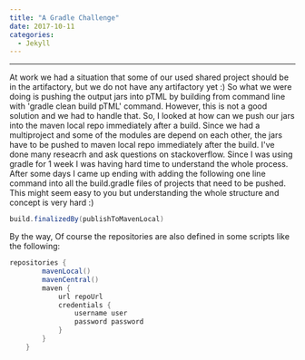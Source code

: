 ```yaml
---
title: "A Gradle Challenge"
date: 2017-10-11
categories: 
  - Jekyll
---
```

---

At work we had a situation that some of our used shared project should be in the artifactory, but we do not have any artifactory yet :) 
So what we were doing is pushing the output jars into pTML by building from command line with 'gradle clean build pTML' command. However,
this is not a good solution and we had to handle that. So, I looked at how can we push our jars into the maven local repo immediately 
after a build. Since we had a multiproject and some of the modules are depend on each other, the jars have to be pushed to maven local repo
immediately after the build. I've done many reseacrh and ask questions on stackoverflow. Since I was using gradle for 1 week I was having
hard time to understand the whole process. After some days I came up ending with adding the following one line command into all the 
build.gradle files of projects that need to be pushed. This might seem easy to you but understanding the whole structure and concept is 
very hard :)

```gradle
build.finalizedBy(publishToMavenLocal)
```

By the way, 
Of course the repositories are also defined in some scripts like the following:
```gradle
repositories {
        mavenLocal()
        mavenCentral()
        maven {
            url repoUrl
            credentials {
                username user 
                password password 
            } 
        }
    }
 ```
